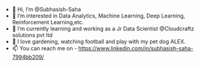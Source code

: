 - 👋 Hi, I’m @Subhasish-Saha
- 👀 I’m interested in Data Analytics, Machine Learning, Deep Learning, Reinforcement Learning,etc.
- 💼 I’m currently learning and working as a Jr Data Scientist @Cloudcraftz solutions pvt ltd
- 🌿 I love gardening, watching football and play with my pet dog ALEX.
- 📫 You can reach me on - https://www.linkedin.com/in/subhasish-saha-7994bb209/

<!---
Subhasish-Saha/Subhasish-Saha is a ✨ special ✨ repository because its `README.md` (this file) appears on your GitHub profile.
You can click the Preview link to take a look at your changes.
--->
